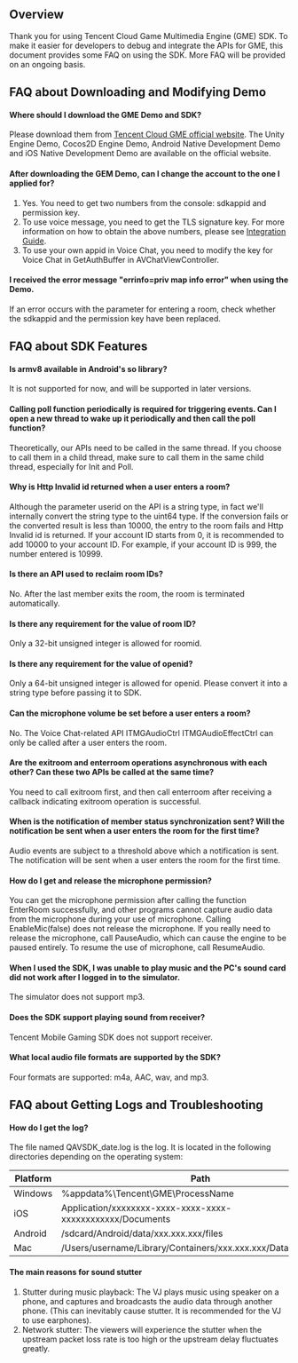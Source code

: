 ## Overview

Thank you for using Tencent Cloud Game Multimedia Engine (GME) SDK. To make it easier for developers to debug and integrate the APIs for GME, this document provides some FAQ on using the SDK. More FAQ will be provided on an ongoing basis.


## FAQ about Downloading and Modifying Demo 
#### Where should I download the GME Demo and SDK?
Please download them from [Tencent Cloud GME official website](https://cloud.tencent.com/product/tmg?idx=1). The Unity Engine Demo, Cocos2D Engine Demo, Android Native Development Demo and iOS Native Development Demo are available on the official website.

#### After downloading the GEM Demo, can I change the account to the one I applied for?
1. Yes. You need to get two numbers from the console: sdkappid and permission key.
2. To use voice message, you need to get the TLS signature key. For more information on how to obtain the above numbers, please see [Integration Guide](https://github.com/TencentMediaLab/GME/blob/master/GME%20Introduction.md).
3. To use your own appid in Voice Chat, you need to modify the key for Voice Chat in GetAuthBuffer in AVChatViewController.


#### I received the error message "errinfo=priv map info error" when using the Demo.
 If an error occurs with the parameter for entering a room, check whether the sdkappid and the permission key have been replaced.


## FAQ about SDK Features
#### Is armv8 available in Android's so library?
 It is not supported for now, and will be supported in later versions.


#### Calling poll function periodically is required for triggering events. Can I open a new thread to wake up it periodically and then call the poll function?
 Theoretically, our APIs need to be called in the same thread. If you choose to call them in a child thread, make sure to call them in the same child thread, especially for Init and Poll.

#### Why is Http Invalid id returned when a user enters a room?
 Although the parameter userid on the API is a string type, in fact we'll internally convert the string type to the uint64 type. If the conversion fails or the converted result is less than 10000, the entry to the room fails and Http Invalid id is returned.
If your account ID starts from 0, it is recommended to add 10000 to your account ID. For example, if your account ID is 999, the number entered is 10999.

#### Is there an API used to reclaim room IDs?
 No. After the last member exits the room, the room is terminated automatically.

#### Is there any requirement for the value of room ID?
 Only a 32-bit unsigned integer is allowed for roomid.

#### Is there any requirement for the value of openid?
 Only a 64-bit unsigned integer is allowed for openid. Please convert it into a string type before passing it to SDK.


#### Can the microphone volume be set before a user enters a room?
 No. The Voice Chat-related API ITMGAudioCtrl ITMGAudioEffectCtrl can only be called after a user enters the room.

#### Are the exitroom and enterroom operations asynchronous with each other? Can these two APIs be called at the same time?
 You need to call exitroom first, and then call enterroom after receiving a callback indicating exitroom operation is successful.


#### When is the notification of member status synchronization sent? Will the notification be sent when a user enters the room for the first time?
 Audio events are subject to a threshold above which a notification is sent. The notification will be sent when a user enters the room for the first time.

#### How do I get and release the microphone permission?
 You can get the microphone permission after calling the function EnterRoom successfully, and other programs cannot capture audio data from the microphone during your use of microphone.
Calling EnableMic(false) does not release the microphone.
If you really need to release the microphone, call PauseAudio, which can cause the engine to be paused entirely. To resume the use of microphone, call ResumeAudio.

#### When I used the SDK, I was unable to play music and the PC's sound card did not work after I logged in to the simulator.
 The simulator does not support mp3.

#### Does the SDK support playing sound from receiver?
 Tencent Mobile Gaming SDK does not support receiver.

#### What local audio file formats are supported by the SDK?
 Four formats are supported: m4a, AAC, wav, and mp3.




## FAQ about Getting Logs and Troubleshooting
#### How do I get the log?
 The file named QAVSDK_date.log is the log. It is located in the following directories depending on the operating system:

| Platform | Path |
| ------------- |-------------|
|Windows 	|%appdata%\Tencent\GME\ProcessName|
|iOS    		|Application/xxxxxxxx-xxxx-xxxx-xxxx-xxxxxxxxxxxx/Documents|
|Android	|/sdcard/Android/data/xxx.xxx.xxx/files|
|Mac    		|/Users/username/Library/Containers/xxx.xxx.xxx/Data/Documents|

#### The main reasons for sound stutter
1. Stutter during music playback: The VJ plays music using speaker on a phone, and captures and broadcasts the audio data through another phone. (This can inevitably cause stutter. It is recommended for the VJ to use earphones).
2. Network stutter: The viewers will experience the stutter when the upstream packet loss rate is too high or the upstream delay fluctuates greatly.

















